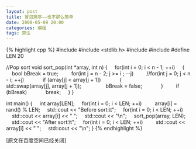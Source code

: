 ```yaml
---
layout: post
title: 冒泡排序——也不那么简单
date: 2008-05-09 20:00
categories: 编程
tags: 算法
---
```

<!-- more -->

{% highlight cpp %}
#include <iostream>
#include <stdlib.h>
#include <algorithm>
#include <set>
#define LEN 20

//Pop sort
void sort_pop(int *array, int n)
{
     for(int i = 0; i < n - 1; ++i)
     {
          bool bBreak = true;
          for(int j = n - 2; j >= i ; --j)
          //for(int j = 0; j < n - i; ++j)
               if (array[j] < array[j + 1])
               {
                    std::swap(array[j], array[j + 1]);
                    bBreak = false;
               }
          if (bBreak)
               break;
     }
}

int main()
{
     int array[LEN];
     for(int i = 0; i < LEN; ++i)
          array[i] = rand() % LEN;
     std::cout << "Before sort:\t";
     for(int i = 0; i < LEN; ++i)
          std::cout << array[i] << " ";
     std::cout << "\n";
     sort_pop(array, LEN);
     std::cout << "After sort:\t";
     for(int i = 0; i < LEN; ++i)
          std::cout << array[i] << " ";
     std::cout << "\n";
}
{% endhighlight %}

[原文在百度空间已经关闭]

